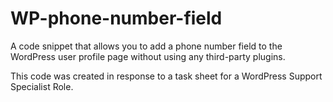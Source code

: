 # WP-phone-number-field
A code snippet that allows you to add a phone number field to the WordPress user profile page without using any third-party plugins.

This code was created in response to a task sheet for a WordPress Support Specialist Role.
